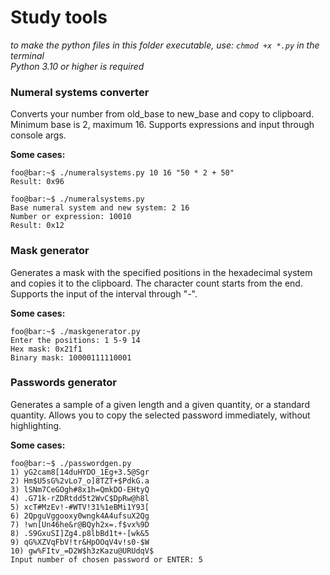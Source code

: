# Study tools

*to make the python files in this folder executable, use: ``chmod +x *.py`` in the terminal*\
*Python 3.10 or higher is required*

### Numeral systems converter
Converts your number from old_base to new_base and copy to clipboard. Minimum base is 2, maximum 16. Supports expressions and input through console args.

**Some cases:**

```console
foo@bar:~$ ./numeralsystems.py 10 16 "50 * 2 + 50"
Result: 0x96
```

```console
foo@bar:~$ ./numeralsystems.py
Base numeral system and new system: 2 16
Number or expression: 10010
Result: 0x12
```

### Mask generator
Generates a mask with the specified positions in the hexadecimal system and copies it to the clipboard. The character count starts from the end. Supports the input of the interval through "-".

**Some cases:**
```console
foo@bar:~$ ./maskgenerator.py
Enter the positions: 1 5-9 14
Hex mask: 0x21f1
Binary mask: 10000111110001
```

### Passwords generator
Generates a sample of a given length and a given quantity, or a standard quantity. Allows you to copy the selected password immediately, without highlighting.

**Some cases:**
```console
foo@bar:~$ ./passwordgen.py
1) yG2cam8[14duHYDO_1Eg+3.5@Sgr
2) Hm$U5sG%2vLo7_o]8TZT+$PdkG.a
3) lSNm7CeGOgh#8x1h=QmkDO-EHtyQ
4) .G71k-rZDRtdd5t2WvC$DpRw@h8l
5) xcT#MzEv!-#WTV!31%1eBMi1Y93[
6) 2QpguVggooxy0wngk4A4ufsuX2Qg
7) !wn[Un46he&r@BQyh2x=.f$vx%9D
8) .S9GxuSI]Zg4.p8lbBd1t+-[wk&5
9) qG%XZVqFbV!tr&HpOOqV4v!s0-$W
10) gw%FItv_=D2W$h3zKazu@URUdqV$
Input number of chosen password or ENTER: 5
```